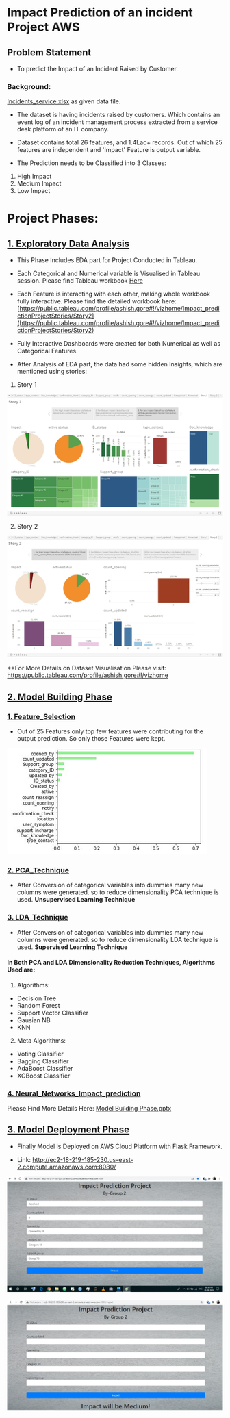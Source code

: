 # Impact Prediction of an incident Project AWS

## Problem Statement 
- To predict the Impact of an Incident Raised by Customer.

### Background:

[Incidents_service.xlsx](https://github.com/Ashish-Gore/Impact-Prediction-of-an-incident-Project/blob/master/Incidents_service.xlsx) as given data file.

- The dataset is having incidents raised by customers. Which contains an event log of an incident management process extracted from a service desk platform of an IT company.

- Dataset contains total 26 features, and 1.4Lac+ records. Out of which 25 features are independent and 'Impact' Feature is output variable.

- The Prediction needs to be Classified into 3 Classes:
1. High Impact
2. Medium Impact
3. Low Impact

# Project Phases:

## [1. Exploratory Data Analysis](https://github.com/Ashish-Gore/Impact-Prediction-of-an-incident-Project/tree/master/1.%20Exploratory%20Data%20Analysis)

- This Phase Includes EDA part for Project Conducted in Tableau.

- Each Categorical and Numerical variable is Visualised in Tableau session. Please find Tableau workbook [Here](https://github.com/Ashish-Gore/Impact-Prediction-of-an-incident-Project/blob/master/1.%20Exploratory%20Data%20Analysis/Impact_prediction%20Project%20Stories%20And%20Insights.twbx)

- Each Feature is interacting with each other, making whole workbook fully interactive. Please find the detailed workbook here: [https://public.tableau.com/profile/ashish.gore#!/vizhome/Impact_predictionProjectStories/Story2](https://public.tableau.com/profile/ashish.gore#!/vizhome/Impact_predictionProjectStories/Story2)

- Fully Interactive Dashboards were created for both Numerical as well as Categorical Features.

- After Analysis of EDA part, the data had some hidden Insights, which are mentioned using stories:

1. Story 1

![template1](https://github.com/Ashish-Gore/Impact-Prediction-of-an-incident-Project/blob/master/1.%20Exploratory%20Data%20Analysis/Story%201%20EDA.jpg)

2. Story 2

![template1](https://github.com/Ashish-Gore/Impact-Prediction-of-an-incident-Project/blob/master/1.%20Exploratory%20Data%20Analysis/Story%202%20EDA.jpg)

**For More Details on Dataset Visualisation Please visit: https://public.tableau.com/profile/ashish.gore#!/vizhome

## [2. Model Building Phase](https://github.com/Ashish-Gore/Impact-Prediction-of-an-incident-Project/tree/master/2.%20Model%20Building%20Phase)

### [1. Feature_Selection](https://github.com/Ashish-Gore/Impact-Prediction-of-an-incident-Project/blob/master/2.%20Model%20Building%20Phase/1.%20Feature_Selection.ipynb)
- Out of 25 Features only top few features were contributing for the output prediction. So only those Features were kept.

![template1](https://github.com/Ashish-Gore/Impact-Prediction-of-an-incident-Project/blob/master/2.%20Model%20Building%20Phase/Imp_Features.JPG)

### [2. PCA_Technique](https://github.com/Ashish-Gore/Impact-Prediction-of-an-incident-Project/blob/master/2.%20Model%20Building%20Phase/2.%20PCA_Technique.ipynb)

- After Conversion of categorical variables into dummies many new columns were generated. so to reduce dimensionality PCA technique is used.
**Unsupervised Learning Technique**

### [3. LDA_Technique](https://github.com/Ashish-Gore/Impact-Prediction-of-an-incident-Project/blob/master/2.%20Model%20Building%20Phase/3.%20LDA_Technique.ipynb)

- After Conversion of categorical variables into dummies many new columns were generated. so to reduce dimensionality LDA technique is used.
**Supervised Learning Technique**

#### In Both PCA and LDA Dimensionality Reduction Techniques, Algorithms Used are:

1. Algorithms:

- Decision Tree
- Random Forest
- Support Vector Classifier
- Gausian NB
- KNN

2. Meta Algorithms:

- Voting Classifier
- Bagging Classifier 
- AdaBoost Classifier
- XGBoost Classifier


### [4. Neural_Networks_Impact_prediction](https://github.com/Ashish-Gore/Impact-Prediction-of-an-incident-Project/blob/master/2.%20Model%20Building%20Phase/4.%20Neural_Networks_Impact_prediction.ipynb)

Please Find More Details Here: [Model Building Phase.pptx](https://github.com/Ashish-Gore/Impact-Prediction-of-an-incident-Project/blob/master/2.%20Model%20Building%20Phase/Model%20Building%20Phase.pptx)


## [3. Model Deployment Phase](https://github.com/Ashish-Gore/Impact-Prediction-of-an-incident-Project/blob/master/Impact_Prediction_final_Model_py.ipynb)

- Finally Model is Deployed on AWS Cloud Platform with Flask Framework.

- Link: http://ec2-18-219-185-230.us-east-2.compute.amazonaws.com:8080/

![template1](https://github.com/Ashish-Gore/Impact-Prediction-of-an-incident-Project/blob/master/templates/SS1.jpg)

![template1](https://github.com/Ashish-Gore/Impact-Prediction-of-an-incident-Project/blob/master/templates/SS2.JPG)


